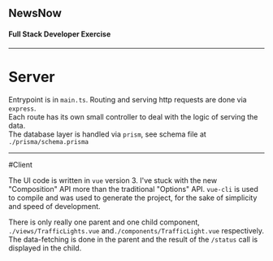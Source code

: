 ## NewsNow
#### Full Stack Developer Exercise

---

# Server
Entrypoint is in `main.ts`.
Routing and serving http requests are done via `express`.  
Each route has its own small controller to deal with the logic of serving the data.  
The database layer is handled via `prism`, see schema file at `./prisma/schema.prisma`

---

#Client

The UI code is written in `vue` version 3. I've stuck with the new "Composition" API more than the traditional "Options" API. `vue-cli` is used to compile and was used to generate the project, for the sake of simplicity and speed of development.

There is only really one parent and one child component, `./views/TrafficLights.vue` and`./components/TrafficLight.vue` respectively. The data-fetching is done in the parent and the result of the `/status` call is displayed in the child.
